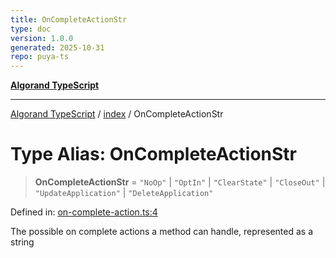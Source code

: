 ```yaml
---
title: OnCompleteActionStr
type: doc
version: 1.0.0
generated: 2025-10-31
repo: puya-ts
---
```

[**Algorand TypeScript**](../../README.md)

***

[Algorand TypeScript](../../modules.md) / [index](../README.md) / OnCompleteActionStr

# Type Alias: OnCompleteActionStr

> **OnCompleteActionStr** = `"NoOp"` \| `"OptIn"` \| `"ClearState"` \| `"CloseOut"` \| `"UpdateApplication"` \| `"DeleteApplication"`

Defined in: [on-complete-action.ts:4](https://github.com/algorandfoundation/puya-ts/blob/main/packages/algo-ts/src/on-complete-action.ts#L4)

The possible on complete actions a method can handle, represented as a string
